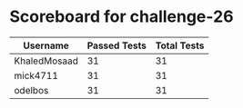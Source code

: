 # Scoreboard for challenge-26
| Username   | Passed Tests | Total Tests |
|------------|--------------|-------------|
| KhaledMosaad | 31 | 31 |
| mick4711 | 31 | 31 |
| odelbos | 31 | 31 |
